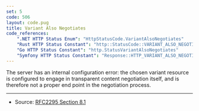 ```yaml
---
set: 5
code: 506
layout: code.pug
title: Variant Also Negotiates
code_references:
    ".NET HTTP Status Enum": "HttpStatusCode.VariantAlsoNegotiates"
    "Rust HTTP Status Constant": "http::StatusCode::VARIANT_ALSO_NEGOTIATES"
    "Go HTTP Status Constant": "http.StatusVariantAlsoNegotiates"
    "Symfony HTTP Status Constant": "Response::HTTP_VARIANT_ALSO_NEGOTIATES_EXPERIMENTAL"
---
```


The server has an internal configuration error: the chosen variant resource is configured to engage in transparent content negotiation itself, and is therefore not a proper end point in the negotiation process.

---

* Source: [RFC2295 Section 8.1][1]

[1]: <https://tools.ietf.org/html/rfc2295#section-8.1>
